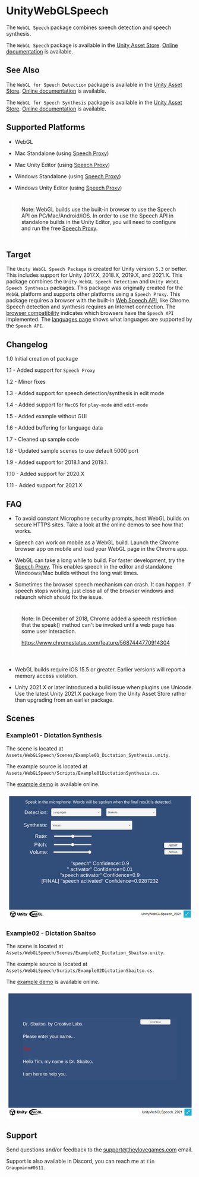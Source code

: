 # UnityWebGLSpeech

The `WebGL Speech` package combines speech detection and speech synthesis.

The `WebGL Speech` package is available in the [Unity Asset Store](https://assetstore.unity.com/packages/tools/audio/webgl-speech-105831).
[Online documentation](https://github.com/tgraupmann/UnityWebGLSpeech) is available.

## See Also

The `WebGL for Speech Detection` package is available in the [Unity Asset Store](https://www.assetstore.unity3d.com/en/#!/content/81076). [Online documentation](https://github.com/tgraupmann/UnityWebGLSpeechDetection) is available.

The `WebGL for Speech Synthesis` package is available in the [Unity Asset Store](https://www.assetstore.unity3d.com/en/#!/content/81861). [Online documentation](https://github.com/tgraupmann/UnityWebGLSpeechSynthesis) is available.

## Supported Platforms

* WebGL

* Mac Standalone (using [Speech Proxy](https://github.com/tgraupmann/ConsoleChromeSpeechProxy))

* Mac Unity Editor (using [Speech Proxy](https://github.com/tgraupmann/ConsoleChromeSpeechProxy))

* Windows Standalone (using [Speech Proxy](https://github.com/tgraupmann/ConsoleChromeSpeechProxy))

* Windows Unity Editor (using [Speech Proxy](https://github.com/tgraupmann/ConsoleChromeSpeechProxy))

<div style="margin: 20px; padding: 20px; border: solid 1px white">
Note: WebGL builds use the built-in browser to use the Speech API on PC/Mac/Android/iOS. In order to use the Speech API in standalone builds in the Unity Editor, you will need to configure and run the free <a target="_blank" href="https://github.com/tgraupmann/ConsoleChromeSpeechProxy">Speech Proxy</a>.
</div>

## Target

The `Unity WebGL Speech Package` is created for Unity version `5.3` or better. This includes support for Unity 2017.X, 2018.X, 2019.X, and 2021.X.
This package combines the `Unity WebGL Speech Detection` and `Unity WebGL Speech Synthesis` packages.
This package was originally created for the `WebGL` platform and supports other platforms using a `Speech Proxy`.
This package requires a browser with the built-in [Web Speech API](https://dvcs.w3.org/hg/speech-api/raw-file/tip/speechapi.html), like Chrome.
Speech detection and synthesis requires an Internet connection.
The [browser compatibility](https://developer.mozilla.org/en-US/docs/Web/API/Web_Speech_API#Browser_compatibility) indicates which browsers have the `Speech API` implemented.
The [languages page](https://cloud.google.com/speech/docs/languages) shows what languages are supported by the `Speech API`.

## Changelog

1.0 Initial creation of package

1.1 - Added support for `Speech Proxy`

1.2 - Minor fixes

1.3 - Added support for speech detection/synthesis in edit mode

1.4 - Added support for `MacOS` for `play-mode` and `edit-mode`

1.5 - Added example without GUI

1.6 - Added buffering for language data

1.7 - Cleaned up sample code

1.8 - Updated sample scenes to use default 5000 port

1.9 - Added support for 2018.1 and 2019.1.

1.10 - Added support for 2020.X

1.11 - Added support for 2021.X

## FAQ

* To avoid constant Microphone security prompts, host WebGL builds on secure HTTPS sites. Take a look at the online demos to see how that works.

* Speech can work on mobile as a WebGL build. Launch the Chrome browser app on mobile and load your WebGL page in the Chrome app.

* WebGL can take a long while to build. For faster development, try the [Speech Proxy](https://github.com/tgraupmann/ConsoleChromeSpeechProxy). This enables speech in the editor and standalone Windoows/Mac builds without the long wait times.

* Sometimes the browser speech mechanism can crash. It can happen. If speech stops working, just close all of the browser windows and relaunch which should fix the issue.

<div style="margin: 20px; padding: 20px; border: solid 1px white">
Note: In December of 2018, Chrome added a speech restriction that the speak() method can't be invoked until a web page has some user interaction.

<https://www.chromestatus.com/feature/5687444770914304>
</div>

* WebGL builds require iOS 15.5 or greater. Earlier versions will report a memory access violation.

* Unity 2021.X or later introduced a build issue when plugins use Unicode. Use the latest Unity 2021.X package from the Unity Asset Store rather than upgrading from an earlier package.

## Scenes

### Example01 - Dictation Synthesis

The scene is located at `Assets/WebGLSpeech/Scenes/Example01_Dictation_Synthesis.unity`.

The example source is located at `Assets/WebGLSpeech/Scripts/Example01DictationSynthesis.cs`.

The [example demo](https://theylovegames.com/UnityWebGLSpeech_01DictationSynthesis/) is available online.

![image_1](images/image_1.png)

### Example02 - Dictation Sbaitso

The scene is located at `Assets/WebGLSpeech/Scenes/Example02_Dictation_Sbaitso.unity`.

The example source is located at `Assets/WebGLSpeech/Scripts/Example02DictationSbaitso.cs`.

The [example demo](https://theylovegames.com/UnityWebGLSpeech_02DictationSbaitso) is available online.

![image_2](images/image_2.png)

## Support

Send questions and/or feedback to the support@theylovegames.com email.

Support is also available in Discord, you can reach me at `Tim Graupmann#0611`.
